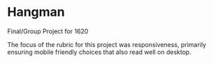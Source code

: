 # Hangman
Final/Group Project for 1620

The focus of the rubric for this project was responsiveness, primarily ensuring mobile friendly choices that also read well on desktop.
